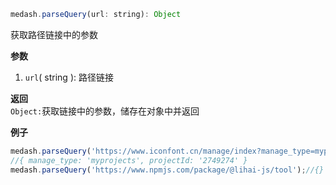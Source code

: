 ```js
medash.parseQuery(url: string): Object 
```  
获取路径链接中的参数

**参数**  
1. `url`( string ): 路径链接

**返回**  
`Object:`获取链接中的参数，储存在对象中并返回

**例子**
```js
medash.parseQuery('https://www.iconfont.cn/manage/index?manage_type=myprojects&projectId=2749274');
//{ manage_type: 'myprojects', projectId: '2749274' }
medash.parseQuery('https://www.npmjs.com/package/@lihai-js/tool');//{}
```